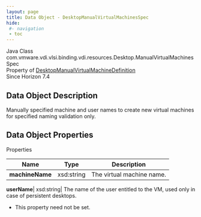 ```yaml
---
layout: page
title: Data Object - DesktopManualVirtualMachinesSpec
hide:
 #- navigation
 - toc
---
```






Java Class
    com.vmware.vdi.vlsi.binding.vdi.resources.Desktop.ManualVirtualMachinesSpec  
Property of
     [DesktopManualVirtualMachineDefinition](vdi.resources.Desktop.ManualVirtualMachineDefinition.md#field_detail)  
Since 
    Horizon 7.4

## Data Object Description 

Manually specified machine and user names to create new virtual machines for specified naming validation only. 

## Data Object Properties

Properties

Name |  Type |  Description   
---|---|---  
**machineName**|  xsd:string|  The virtual machine name.   
  
**userName**|  xsd:string|  The name of the user entitled to the VM, used only in case of persistent desktops.   


* This property need not be set.

  
  
  
  
  
  

